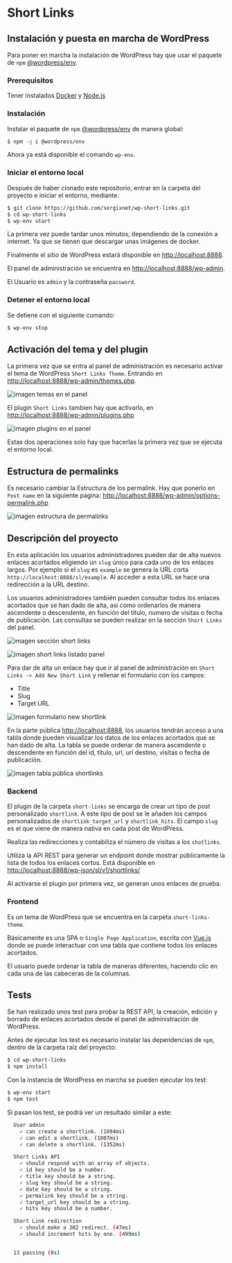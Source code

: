 # Short Links

## Instalación y puesta en marcha de WordPress

Para poner en marcha la instalación de WordPress hay que usar el paquete de  `npm` [@wordpress/env](https://developer.wordpress.org/block-editor/packages/packages-env/).

### Prerequisitos

Tener instalados [Docker](https://docs.docker.com/) y [Node.js](https://nodejs.org)

### Instalación

Instalar el paquete de  `npm` [@wordpress/env](https://developer.wordpress.org/block-editor/packages/packages-env/) de manera global:

```bash
$ npm -g i @wordpress/env
```
Ahora ya está disponible el comando `wp-env`.

### Iniciar el entorno local

Después de haber clonado este repositorio, entrar en la carpeta del proyecto e iniciar el entorno, mediante:

```bash
$ git clone https://github.com/sergixnet/wp-short-links.git
$ cd wp-short-links
$ wp-env start
```

La primera vez puede tardar unos minutos, dependiendo de la conexión a internet. Ya que se tienen que descargar unas imágenes de docker.

Finalmente el sitio de WordPress estará disponible en [http://localhost:8888](http://localhost:8888).

El panel de administración se encuentra en [http://localhost:8888/wp-admin](http://localhost:8888/wp-admin).

El Usuario es `admin` y la contraseña `password`.

### Detener el entorno local

Se detiene con el siguiente comando:

```bash
$ wp-env stop
```

## Activación del tema y del plugin

La primera vez que se entra al panel de administración es necesario activar el tema de WordPress `Short Links Theme`. Entrando en [http://localhost:8888/wp-admin/themes.php](http://localhost:8888/wp-admin/themes.php).

![imagen temas en el panel](img/temas.png)

El plugin `Short Links` tambien hay que activarlo, en [http://localhost:8888/wp-admin/plugins.php](http://localhost:8888/wp-admin/plugins.php)

![imagen plugins en el panel](img/plugins.png)

Estas dos operaciones solo hay que hacerlas la primera vez que se ejecuta el entorno local.

## Estructura de permalinks

Es necesario cambiar la Estructura de los permalink. Hay que ponerlo en `Post name` en la siguiente página: [http://localhost:8888/wp-admin/options-permalink.php](http://localhost:8888/wp-admin/options-permalink.php)

![imagen estructura de permalinks](img/permalinks.png)

## Descripción del proyecto

En esta aplicación los usuarios administradores pueden dar de alta nuevos enlaces acortados eligiendo un `slug` único para cada uno de los enlaces largos. Por ejemplo si el `slug` es `example` se genera la URL corta `http://localhost:8888/sl/example`. Al acceder a esta URL se hace una redirección a la URL destino.

Los usuarios administradores también pueden consultar todos los enlaces acortados que se han dado de alta, asi como ordenarlos de manera ascendente o descendente, en función del título, numero de visitas o fecha de publicación. Las consultas se pueden realizar en la sección `Short Links` del panel.

![imagen sección short links](img/seccion-shortlinks.png)

![imagen short links listado panel](img/lista-shortlinks.png)

Para dar de alta un enlace hay que ir al panel de administración en `Short Links -> Add New Short Link` y rellenar el formulario con los campos:

- Title
- Slug
- Target URL

![imagen formulario new shortlink](img/formulario-shortlinks.png)

En la parte pública [http://localhost:8888](http://localhost:8888), los usuarios tendrán acceso a una tabla donde pueden visualizar los datos de los enlaces acortados que se han dado de alta. La tabla se puede ordenar de manera ascendente o descendente en función del id, título, url, url destino, visitas o fecha de publicación.

![imagen tabla pública shortlinks](img/tabla-publica.png)

### Backend

El plugin de la carpeta `short-links` se encarga de crear un tipo de post personalizado `shortlink`. A este tipo de post se le añaden los campos personalizados de `shortlink_target_url` y `shortlink_hits`. El campo `slug` es el que viene de manera nativa en cada post de WordPress.

Realiza las redirecciones y contabiliza el número de visitas a los `shotlinks`.

Utiliza la API REST para generar un endpoint donde mostrar públicamente la lista de todos los enlaces cortos. Está disponible en [http://localhost:8888/wp-json/sl/v1/shortlinks/](http://localhost:8888/wp-json/sl/v1/shortlinks/)

Al activarse el plugin por primera vez, se generan unos enlaces de prueba.

### Frontend

Es un tema de WordPress que se encuentra en la carpeta `short-links-theme`.

Básicamente es una SPA o `Single Page Application`, escrita con [Vue.js](https://vuejs.org/) donde se puede interactuar con una tabla que contiene todos los enlaces acortados.

El usuario puede ordenar la tabla de maneras diferentes, haciendo clic en cada una de las cabeceras de la columnas.


## Tests

Se han realizado unos test para probar la REST API, la creación, edición y borrado de enlaces acortados desde el panel de administración de WordPress.

Antes de ejecutar los test es necesario instalar las dependencias de `npm`, dentro de la carpeta raíz del proyecto:

```bash
$ cd wp-short-links
$ npm install
```

Con la instancia de WordPress en marcha se pueden ejecutar los test:

```bash
$ wp-env start
$ npm test
```

Si pasan los test, se podrá ver un resultado similar a este:

```bash
  User admin
    ✓ can create a shortlink. (1894ms)
    ✓ can edit a shortlink. (1807ms)
    ✓ can delete a shortlink. (1352ms)

  Short Links API
    ✓ should respond with an array of objects.
    ✓ id key should be a number.
    ✓ title key should be a string.
    ✓ slug key should be a string.
    ✓ date key should be a string.
    ✓ permalink key should be a string.
    ✓ target_url key should be a string.
    ✓ hits key should be a number.

  Short Link redirection
    ✓ should make a 302 redirect. (47ms)
    ✓ should increment hits by one. (499ms)


  13 passing (8s)
  ```
